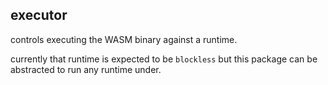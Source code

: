 ## executor

controls executing the WASM binary against a runtime.

currently that runtime is expected to be `blockless` but this package can be abstracted to run any runtime under.
